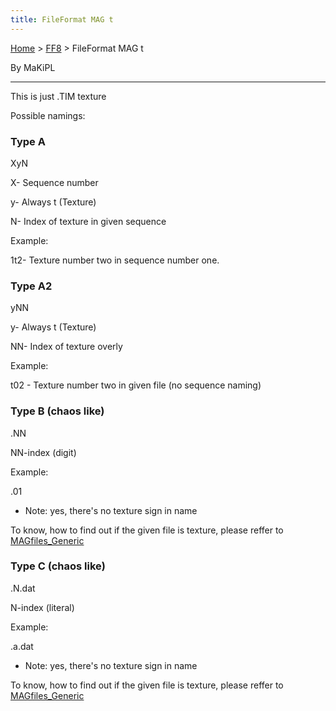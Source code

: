 ```yaml
---
title: FileFormat MAG t
---
```


[Home](../Main%20Page.md.md) > [FF8](../FF8.md) > FileFormat MAG t

By MaKiPL

------------------------------------------------------------------------

This is just .TIM texture

Possible namings:

### Type A

XyN

X- Sequence number

y- Always t (Texture)

N- Index of texture in given sequence

Example:

1t2- Texture number two in sequence number one.

### Type A2

yNN

y- Always t (Texture)

NN- Index of texture overly

Example:

t02 - Texture number two in given file (no sequence naming)

### Type B (chaos like)

.NN

NN-index (digit)

Example:

.01

-   Note: yes, there's no texture sign in name

To know, how to find out if the given file is texture, please reffer to
[MAGfiles\_Generic][]

### Type C (chaos like)

.N.dat

N-index (literal)

Example:

.a.dat

-   Note: yes, there's no texture sign in name

To know, how to find out if the given file is texture, please reffer to
[MAGfiles\_Generic][]

  [MAGfiles\_Generic]: FileFormat%20magfiles.md "wikilink"
